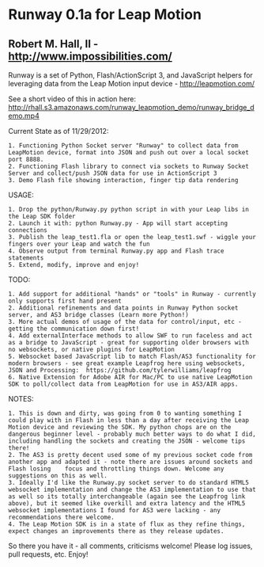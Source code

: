 Runway 0.1a for Leap Motion
===========================
Robert M. Hall, II - http://www.impossibilities.com/
----------------------------------------------------

Runway is a set of Python, Flash/ActionScript 3, and JavaScript helpers for leveraging data from the Leap Motion input device - http://leapmotion.com/ 

See a short video of this in action here:
http://rhall.s3.amazonaws.com/runway_leapmotion_demo/runway_bridge_demo.mp4

Current State as of 11/29/2012:

	1. Functioning Python Socket server "Runway" to collect data from LeapMotion device, format into JSON and push out over a local socket port 8888.
	2. Functioning Flash library to connect via sockets to Runway Socket Server and collect/push JSON data for use in ActionScript 3
	3. Demo Flash file showing interaction, finger tip data rendering
	
USAGE:

	1. Drop the python/Runway.py python script in with your Leap libs in the Leap SDK folder
	2. Launch it with: python Runway.py - App will start accepting connections
	3. Publish the leap_test1.fla or open the leap_test1.swf - wiggle your fingers over your Leap and watch the fun
	4. Observe output from terminal Runway.py app and Flash trace statements
	5. Extend, modify, improve and enjoy!
	
TODO:

	1. Add support for additional "hands" or "tools" in Runway - currently only supports first hand present
	2. Additional refinements and data points in Runway Python socket server, and AS3 bridge classes (Learn more Python!)
	3. More actual demos of usage of the data for control/input, etc - getting the communication down first!
	4. Add externalInterface methods to allow SWF to run faceless and act as a bridge to JavaScript - great for supporting older browsers with no websockets, or native plugins for LeapMotion
	5. Websocket based JavaScript lib to match Flash/AS3 functionality for modern browsers - see great example Leapfrog here using websockets, JSON and Processing:  https://github.com/tylerwilliams/leapfrog
	6. Native Extension for Adobe AIR for Mac/PC to use native LeapMotion SDK to poll/collect data from LeapMotion for use in AS3/AIR apps.
	
NOTES:

	1. This is down and dirty, was going from 0 to wanting something I could play with in Flash in less than a day after receiving the Leap Motion device and reviewing the SDK. My python chops are on the dangerous beginner level - probably much better ways to do what I did, including handling the sockets and creating the JSON - welcome tips there!
	2. The AS3 is pretty decent used some of my previous socket code from another app and adapted it - note there are issues around sockets and Flash losing	focus and throttling things down. Welcome any suggestions on this as well.
	3. Ideally I'd like the Runway.py socket server to do standard HTML5 websocket implementation and change the AS3 implementation to use that as well so its totally interchangeable (again see the Leapfrog link above), but it seemed like overkill and extra latency and the HTML5 websocket implementations I found for AS3 were lacking - any recommendations there welcome.
	4. The Leap Motion SDK is in a state of flux as they refine things, expect changes an improvements there as they release updates.
	
So there you have it - all comments, criticisms welcome! Please log issues, pull requests, etc. Enjoy!	
		